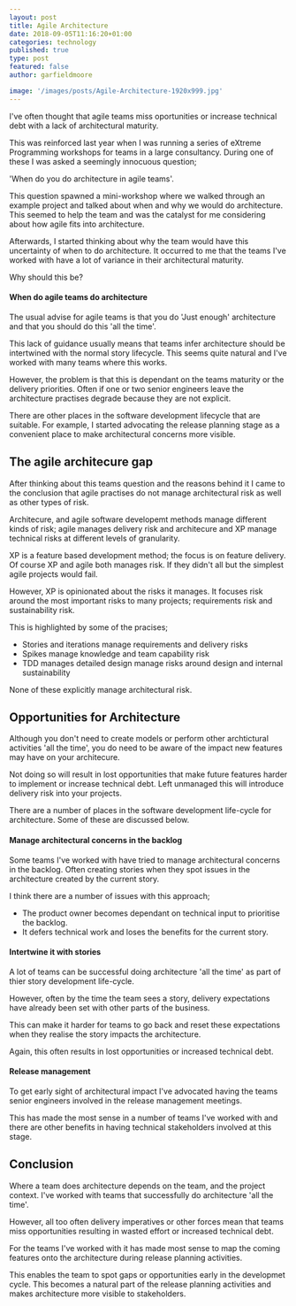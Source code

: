 ```yaml
---
layout: post
title: Agile Architecture
date: 2018-09-05T11:16:20+01:00
categories: technology
published: true
type: post
featured: false
author: garfieldmoore

image: '/images/posts/Agile-Architecture-1920x999.jpg'
---
```

I've often thought that agile teams miss oportunities or increase technical debt with a lack of architectural maturity.

This was reinforced last year when I was running a series of eXtreme Programming workshops for teams in a large consultancy.  During one of these I was asked a seemingly innocuous question;

'When do you do architecture in agile teams'.

This question spawned a mini-workshop where we walked through an example project and talked about when and why we would do architecture.  This seemed to help the team and was the catalyst for me considering about how agile fits into architecture.

Afterwards, I started thinking about why the team would have this uncertainty of when to do architecture.  It occurred to me that the teams I've worked with have a lot of variance in their architectural maturity.

Why should this be?

#### When do agile teams do architecture
The usual advise for agile teams is that you do 'Just enough' architecture and that you should do this 'all the time'.

This lack of guidance usually means that teams infer architecture should be intertwined with the normal story lifecycle.  This seems quite natural and I've worked with many teams where this works.  

However, the problem is that this is dependant on the teams maturity or the delivery priorities.  Often if one or two senior engineers leave the architecture practises degrade because they are not explicit.

There are other places in the software development lifecycle that are suitable. For example, I started advocating the release planning stage as a convenient place to make architectural concerns more visible.

## The agile architecure gap
After thinking about this teams question and the reasons behind it I came to the conclusion that agile practises do not manage architectural risk as well as other types of risk.

Architecure, and agile software developemt methods manage different kinds of risk; agile manages delivery risk and architecure and XP manage technical risks at different levels of granularity.

XP is a feature based development method; the focus is on feature delivery.  Of course XP and agile both manages risk.  If they didn't all but the simplest agile projects would fail.

However, XP is opinionated about the risks it manages.  It focuses risk around the most important risks to many projects; requirements risk and sustainability risk.

This is highlighted by some of the pracises;
  * Stories and iterations manage requirements and delivery risks
  * Spikes manage knowledge and team capability risk
  * TDD manages detailed design manage risks around design and internal sustainability

None of these explicitly manage architectural risk.

## Opportunities for Architecture
Although you don't need to create models or perform other archtictural activities 'all the time', you do need to be aware of the impact new features may have on your architecure.  

Not doing so will result in lost opportunities that make future features harder to implement or increase technical debt.  Left unmanaged this will introduce delivery risk into your projects.

There are a number of places in the software development life-cycle for architecture.  Some of these are discussed below.

#### Manage architectural concerns in the backlog
Some teams I've worked with have tried to manage architectural concerns in the backlog.  Often creating stories when they spot issues in the architecture created by the current story.

I think there are a number of issues with this approach;
* The product owner becomes dependant on technical input to prioritise the backlog.
* It defers technical work and loses the benefits for the current story.

#### Intertwine it with stories
A lot of teams can be successful doing architecture 'all the time' as part of thier story development life-cycle.  

However, often by the time the team sees a story, delivery expectations have already been set with other parts of the business.

This can make it harder for teams to go back and reset these expectations when they realise the story impacts the architecture.

Again, this often results in lost opportunities or increased technical debt.

#### Release management
To get early sight of architectural impact I've advocated having the teams senior engineers involved in the release management meetings.

This has made the most sense in a number of teams I've worked with and there are other benefits in having technical stakeholders involved at this stage.

## Conclusion
Where a team does architecture depends on the team, and the project context.  I've worked with teams that successfully do architecture 'all the time'.

However, all too often delivery imperatives or other forces mean that teams miss opportunities resulting in wasted effort or increased technical debt.

For the teams I've worked with it has made most sense to map the coming features onto the architecture during release planning activities.  

This enables the team to spot gaps or opportunities early in the developmet cycle.  This becomes a natural part of the release planning activities and makes architecture more visible to stakeholders.
